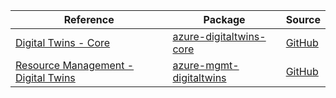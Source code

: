 | Reference | Package | Source |
|---|---|---|
|[Digital Twins - Core](digitaltwins-core-readme.md)|[azure-digitaltwins-core](https://pypi.org/project/azure-digitaltwins-core)|[GitHub](https://github.com/Azure/azure-sdk-for-python/blob/main/sdk/digitaltwins/azure-digitaltwins-core)|
|[Resource Management - Digital Twins](mgmt-digitaltwins-readme.md)|[azure-mgmt-digitaltwins](https://pypi.org/project/azure-mgmt-digitaltwins)|[GitHub](https://github.com/Azure/azure-sdk-for-python/blob/main/sdk/digitaltwins/azure-mgmt-digitaltwins)|
